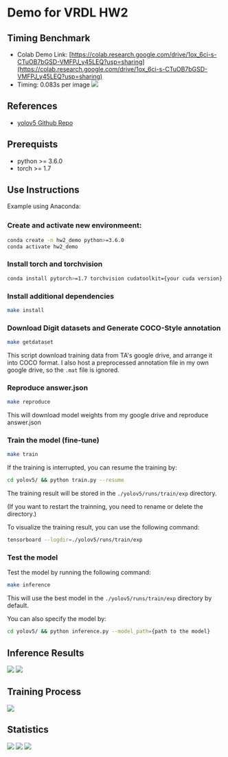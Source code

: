 # Demo for VRDL HW2
## Timing Benchmark
- Colab Demo Link: [https://colab.research.google.com/drive/1ox_6ci-s-CTuOB7bGSD-VMFPJ_y45LEQ?usp=sharing](https://colab.research.google.com/drive/1ox_6ci-s-CTuOB7bGSD-VMFPJ_y45LEQ?usp=sharing)
- Timing: 0.083s per image
![](https://i.imgur.com/pugENka.png)

## References

- [yolov5 Github Repo](https://github.com/ultralytics/yolov5)

## Prerequists
- python >= 3.6.0
- torch >= 1.7
## Use Instructions
Example using Anaconda: 
### Create and activate new environmeent:　
```bash
conda create -n hw2_demo python>=3.6.0 
conda activate hw2_demo
```
### Install torch and torchvision

```bash
conda install pytorch>=1.7 torchvision cudatoolkit={your cuda version} -c pytorch
```

### Install additional dependencies

```bash
make install
```
### Download Digit datasets and Generate COCO-Style annotation

```bash
make getdataset
```
This script download training data from TA's google drive, and arrange it into COCO format.
I also host a preprocessed annotation file in my own google drive, so the `.mat` file is ignored.

### Reproduce answer.json
```bash
make reproduce
```  
This will download model weights from my google drive and reproduce answer.json


### Train the model (fine-tune)

```bash
make train
```

If the training is interrupted, you can resume the training by:
```bash
cd yolov5/ && python train.py --resume
```


The training result will be stored in the `./yolov5/runs/train/exp` directory. 

(If you want to restart the trainning, you need to rename or delete the directory.)

To visualize the training result, you can use the following command:
```bash
tensorboard --logdir=./yolov5/runs/train/exp
```

### Test the model


Test the model by running the following command:
```bash
make inference
```
This will use the best model in the `./yolov5/runs/train/exp` directory by default.

You can also specify the model by:
```bash
cd yolov5/ && python inference.py --model_path={path to the model}
```

## Inference Results

![](https://i.imgur.com/yfIhwIX.jpg) 
![](https://i.imgur.com/ZkmNwoU.jpg)

## Training Process
![](https://i.imgur.com/aTm5Lew.png)


## Statistics
![](https://i.imgur.com/ObGD9Pj.png)
![](https://i.imgur.com/yaYYL8R.png)
![](https://i.imgur.com/zo9YBjF.png)
